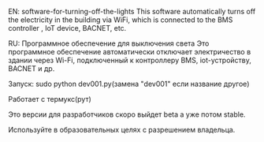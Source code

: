 EN: software-for-turning-off-the-lights
This software automatically turns off the electricity in the building via WiFi, which is connected to the BMS controller ,
IoT device, BACNET, etc.


RU: Программное обеспечение для выключения света
Это программное обеспечение автоматически отключает электричество в здании через Wi-Fi, подключенный к контроллеру BMS, iot-устройству, BACNET и др.

Запуск:
sudo python dev001.py(замена "dev001" если название другое)

Работает с термукс(рут)

Это версии для разработчиков скоро выйдет beta а уже потом stable.

Используйте в образовательных целях с разрешением владельца.

